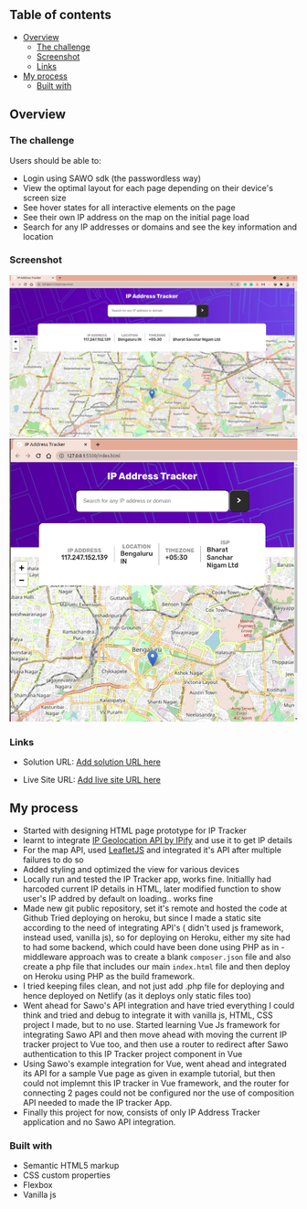 ## Table of contents

- [Overview](#overview)
  - [The challenge](#the-challenge)
  - [Screenshot](#screenshot)
  - [Links](#links)
- [My process](#my-process)
  - [Built with](#built-with)

## Overview

### The challenge

Users should be able to:

- Login using SAWO sdk (the passwordless way)
- View the optimal layout for each page depending on their device's screen size
- See hover states for all interactive elements on the page
- See their own IP address on the map on the initial page load
- Search for any IP addresses or domains and see the key information and location

### Screenshot

![](https://github.com/pragatiagrawal31/ip-tracker/blob/master/images/screenshot1.png)
![](https://github.com/pragatiagrawal31/ip-tracker/blob/master/images/screenshot2.png)

### Links

- Solution URL: [Add solution URL here](https://github.com/pragatiagrawal31/ip-tracker)

- Live Site URL: [Add live site URL here](https://tracking-ipaddress.netlify.app/)

## My process

- Started with designing HTML page prototype for IP Tracker
- learnt to integrate [IP Geolocation API by IPify](https://geo.ipify.org/) and use it to get IP details
- For the map API, used [LeafletJS](https://leafletjs.com/) and integrated it's API after multiple failures to do so
- Added styling and optimized the view for various devices
- Locally run and tested the IP Tracker app, works fine. Initiallly had harcoded current IP details in HTML, later modified function to show user's IP addred by default on loading.. works fine
- Made new git public repository, set it's remote and hosted the code at Github
  Tried deploying on heroku, but since I made a static site according to the need of integrating API's ( didn't used js framework, instead used, vanilla js), so for deploying on Heroku, either my site had to had some backend, which could have been done using PHP as in - middleware approach was to create a blank `composer.json` file and also create a php file that includes our main `index.html` file and then deploy on Heroku using PHP as the build framework.
- I tried keeping files clean, and not just add .php file for deploying and hence deployed on Netlify (as it deploys only static files too)
- Went ahead for Sawo's API integration and have tried everything I could think and tried and debug to integrate it with vanilla js, HTML, CSS project I made, but to no use. Started learning Vue Js framework for integrating Sawo API and then move ahead with moving the current IP tracker project to Vue too, and then use a router to redirect after Sawo authentication to this IP Tracker project component in Vue
- Using Sawo's example integration for Vue, went ahead and integrated its API for a sample Vue page as given in example tutorial, but then could not implemnt this IP tracker in Vue framework, and the router for connecting 2 pages could not be configured nor the use of composition API needed to made the IP tracker App.
- Finally this project for now, consists of only IP Address Tracker application and no Sawo API integration.

### Built with

- Semantic HTML5 markup
- CSS custom properties
- Flexbox
- Vanilla js
